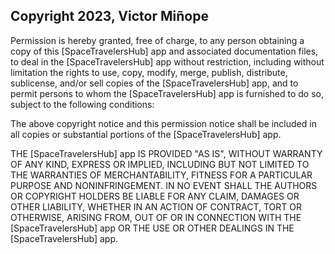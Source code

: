 ## Copyright 2023, Victor Miñope

Permission is hereby granted, free of charge, to any person obtaining a copy of this [SpaceTravelersHub] app and associated documentation files, to deal in the [SpaceTravelersHub] app without restriction, including without limitation the rights to use, copy, modify, merge, publish, distribute, sublicense, and/or sell copies of the [SpaceTravelersHub] app, and to permit persons to whom the [SpaceTravelersHub] app is furnished to do so, subject to the following conditions:

The above copyright notice and this permission notice shall be included in all copies or substantial portions of the [SpaceTravelersHub] app.

THE [SpaceTravelersHub] app IS PROVIDED "AS IS", WITHOUT WARRANTY OF ANY KIND, EXPRESS OR IMPLIED, INCLUDING BUT NOT LIMITED TO THE WARRANTIES OF MERCHANTABILITY, FITNESS FOR A PARTICULAR PURPOSE AND NONINFRINGEMENT. IN NO EVENT SHALL THE AUTHORS OR COPYRIGHT HOLDERS BE LIABLE FOR ANY CLAIM, DAMAGES OR OTHER LIABILITY, WHETHER IN AN ACTION OF CONTRACT, TORT OR OTHERWISE, ARISING FROM, OUT OF OR IN CONNECTION WITH THE [SpaceTravelersHub] app OR THE USE OR OTHER DEALINGS IN THE [SpaceTravelersHub] app.
